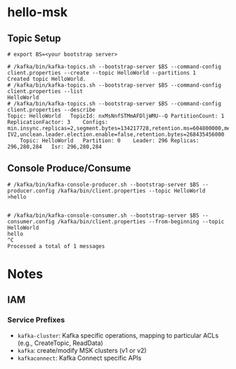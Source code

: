 # hello-msk

## Topic Setup
```
# export BS=<your bootstrap server>

# /kafka/bin/kafka-topics.sh --bootstrap-server $BS --command-config client.properties --create --topic HelloWorld --partitions 1 
Created topic HelloWorld.
# /kafka/bin/kafka-topics.sh --bootstrap-server $BS --command-config client.properties --list
HelloWorld
# /kafka/bin/kafka-topics.sh --bootstrap-server $BS --command-config client.properties --describe 
Topic: HelloWorld	TopicId: nxMsNnfSTMmAFDljWMU--Q	PartitionCount: 1	ReplicationFactor: 3	Configs: min.insync.replicas=2,segment.bytes=134217728,retention.ms=604800000,message.format.version=2.8-IV2,unclean.leader.election.enable=false,retention.bytes=268435456000
	Topic: HelloWorld	Partition: 0	Leader: 296	Replicas: 296,280,284	Isr: 296,280,284
```

## Console Produce/Consume

```
# /kafka/bin/kafka-console-producer.sh --bootstrap-server $BS --producer.config /kafka/bin/client.properties --topic HelloWorld
>hello


# /kafka/bin/kafka-console-consumer.sh --bootstrap-server $BS --consumer.config /kafka/bin/client.properties --from-beginning --topic HelloWorld
hello
^C
Processed a total of 1 messages
```


# Notes

## IAM

### Service Prefixes

- `kafka-cluster`: Kafka specific operations, mapping to particular ACLs (e.g., CreateTopic, ReadData)
- `kafka`: create/modify MSK clusters (v1 or v2)
- `kafkaconnect`: Kafka Connect specific APIs